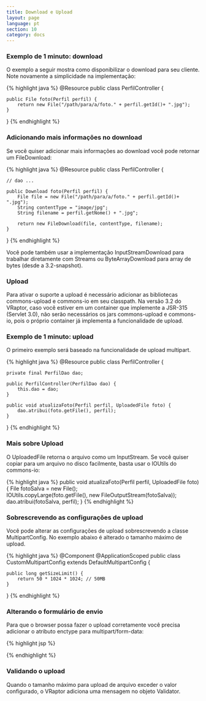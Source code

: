 ```yaml
---
title: Download e Upload
layout: page
language: pt
section: 10
category: docs
---
```


<h3>Exemplo de 1 minuto: download</h3>

O exemplo a seguir mostra como disponibilizar o download para seu cliente.
Note novamente a simplicidade na implementação:

{% highlight java %}
@Resource
public class PerfilController {

    public File foto(Perfil perfil) {
        return new File("/path/para/a/foto." + perfil.getId()+ ".jpg"); 
    }
}
{% endhighlight %}

<h3>Adicionando mais informações no download</h3>

Se você quiser adicionar mais informações ao download você pode retornar um FileDownload:

{% highlight java %}
@Resource
public class PerfilController {

    // dao ...

    public Download foto(Perfil perfil) {
        File file = new File("/path/para/a/foto." + perfil.getId()+ ".jpg");
        String contentType = "image/jpg";
        String filename = perfil.getNome() + ".jpg";
        
        return new FileDownload(file, contentType, filename); 
    }
}
{% endhighlight %}

Você pode também usar a implementação InputStreamDownload para trabalhar diretamente com Streams ou ByteArrayDownload para array de bytes (desde a 3.2-snapshot).

<h3>Upload</h3>

Para ativar o suporte a upload é necessário adicionar as bibliotecas commons-upload e commons-io em seu classpath.
Na versão 3.2 do VRaptor, caso você estiver em um container que implemente a JSR-315 (Servlet 3.0), não serão necessários os jars commons-upload e commons-io, pois o próprio container já implementa a funcionalidade de upload.

<h3>Exemplo de 1 minuto: upload</h3>

O primeiro exemplo será baseado na funcionalidade de upload multipart.

{% highlight java %}
@Resource
public class PerfilController {

    private final PerfilDao dao;

    public PerfilController(PerfilDao dao) {
        this.dao = dao;
    }

    public void atualizaFoto(Perfil perfil, UploadedFile foto) {
        dao.atribui(foto.getFile(), perfil);
    }
}
{% endhighlight %}

<h3>Mais sobre Upload</h3>

O UploadedFile retorna o arquivo como um InputStream. Se você quiser copiar para um arquivo no disco facilmente, basta usar o IOUtils do commons-io:

{% highlight java %}
public void atualizaFoto(Perfil perfil, UploadedFile foto) {
    File fotoSalva = new File();    
    IOUtils.copyLarge(foto.getFile(), new FileOutputStream(fotoSalva));
    dao.atribui(fotoSalva, perfil);
}
{% endhighlight %}

<h3>Sobrescrevendo as configurações de upload</h3>

Você pode alterar as configurações de upload sobrescrevendo a classe MultipartConfig. No exemplo abaixo é alterado o tamanho máximo de upload.

{% highlight java %}
@Component
@ApplicationScoped
public class CustomMultipartConfig extends DefaultMultipartConfig {

    public long getSizeLimit() {
        return 50 * 1024 * 1024; // 50MB
    }

}
{% endhighlight %}

<h3>Alterando o formulário de envio</h3>

Para que o browser possa fazer o upload corretamente você precisa adicionar o atributo enctype para multipart/form-data:

{% highlight jsp %}
<form action="minha-action" method="post" enctype="multipart/form-data">
{% endhighlight %}

<h3>Validando o upload</h3>

Quando o tamanho máximo para upload de arquivo exceder o valor configurado, o VRaptor adiciona uma mensagem no objeto Validator.
